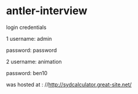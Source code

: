 # antler-interview

login credentials

1
username: admin

password: password

2
username: animation

password: ben10

was hosted at : 
//http://sydcalculator.great-site.net/
